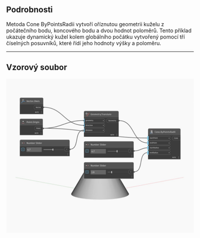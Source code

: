 ## Podrobnosti
Metoda Cone ByPointsRadii vytvoří oříznutou geometrii kuželu z počátečního bodu, koncového bodu a dvou hodnot poloměrů. Tento příklad ukazuje dynamický kužel kolem globálního počátku vytvořený pomocí tří číselných posuvníků, které řídí jeho hodnoty výšky a poloměru.
___
## Vzorový soubor

![ByPointsRadii](./Autodesk.DesignScript.Geometry.Cone.ByPointsRadii_img.jpg)

